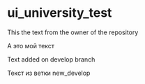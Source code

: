 # ui_university_test

This the text from the owner of the repository

А это мой текст

Text added on develop branch

Текст из ветки new_develop